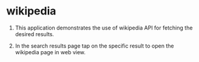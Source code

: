# wikipedia

1. This application demonstrates the use of wikipedia API for fetching the desired results.

2. In the search results page tap on the specific result to open the wikipedia page in web view.
